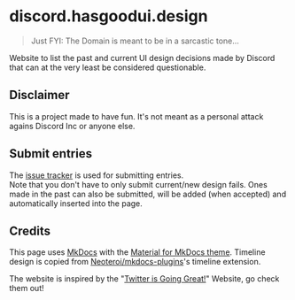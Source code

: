 # discord.hasgoodui.design
> Just FYI: The Domain is meant to be in a sarcastic tone...

Website to list the past and current UI design decisions made by Discord that can at the very least be considered questionable.

## Disclaimer
This is a project made to have fun. It's not meant as a personal attack agains Discord Inc or anyone else.

## Submit entries
The [issue tracker][issues] is used for submitting entries.  
Note that you don't have to only submit current/new design fails. Ones made in the past can also be submitted, will be added (when accepted) and automatically inserted into the page.

## Credits
This page uses [MkDocs] with the [Material for MkDocs theme][theme]. Timeline design is copied from [Neoteroi/mkdocs-plugins][mkdocs-plugin]'s timeline extension.

The website is inspired by the "[Twitter is Going Great!][tigg]" Website, go check them out!

<!-- links -->
[issues]: https://github.com/hasgoodui-design/Discord/issues
[mkdocs]: https://www.mkdocs.org
[theme]: https://github.com/squidfunk/mkdocs-material
[mkdocs-plugin]: https://github.com/Neoteroi/mkdocs-plugins
[tigg]: https://twitterisgoinggreat.com
